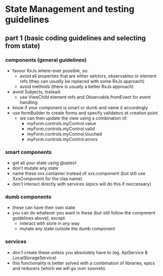 State Management and testing guidelines
===

part 1 (basic coding guidelines and selecting from state)
---

### components (general guidelines)

 - favour RxJs where-ever possible, so:
   - avoid all properties that are either selctors, observables or element refs (they can usually be replaced with some RxJs approach)
   - avoid methods (there is usually a better RxJs approach)
 - avoid Subjects, instead:
   - use ViewChild element refs and Observable.fromEvent for event handling
 - know if your component is smart or dumb and name it accordingly
 - use formBuilder to create forms and specify validators at creation point
   - we can then update the view using a combination of:
     - myForm.controls.myControl.value
     - myForm.controls.myControl.valid
     - myForm.controls.myControl.touched
     - myForm.controls.myControl.errors

### smart components

 - get all your state using @select
 - don't mutate any state
 - name these xxx.container instead of xxx.component (but still use XxxComponent for the clas name)
 - don't interact directly with services (epics will do this if neccessary)

### dumb components

 - these can have their own state
 - you can do whatever you want in these (but still follow the component guidelines above), except:
   - interact with store in any way
   - mutate any state outside the dumb component

### services

 - don't create these unless you absolutely have to (eg. ApiService & LocalStorageService)
 - this functionality is better solved with a combination of libraries, epics and reducers (which we will go over soonish).
